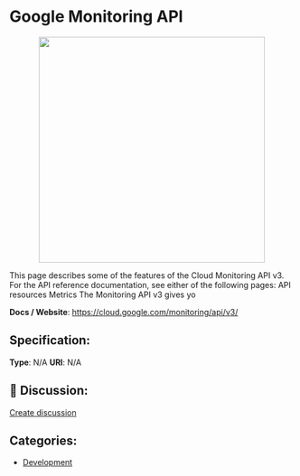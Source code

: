 # Google Monitoring API
<p align="center">
    <img width="400" src="https://raw.githubusercontent.com/apis-list/apis-list/apis/google-monitoring-api/logo_256x256.png" />
</p>

This page describes some of the features of the Cloud Monitoring API v3. For the API reference documentation, see either of the following pages: API resources Metrics The Monitoring API v3 gives yo

**Docs / Website**: https://cloud.google.com/monitoring/api/v3/

## Specification:
**Type**:  N/A 
**URI**:  N/A 

## 💬 Discussion:
[Create discussion](link)

## Categories:
- [Development](https://github.com/apis-list/apis-list#development)





